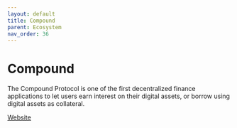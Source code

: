 ```yaml
---
layout: default
title: Compound
parent: Ecosystem
nav_order: 36
---
```

# Compound

The Compound Protocol is one of the first decentralized finance applications to let users earn interest on their digital assets, or borrow using digital assets as collateral.

[Website](https://compound.finance)